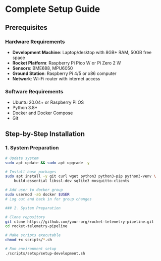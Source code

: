 # Complete Setup Guide

## Prerequisites

### Hardware Requirements
- **Development Machine**: Laptop/desktop with 8GB+ RAM, 50GB free space
- **Rocket Platform**: Raspberry Pi Pico W or Pi Zero 2 W
- **Sensors**: BME688, MPU6050 
- **Ground Station**: Raspberry Pi 4/5 or x86 computer
- **Network**: Wi-Fi router with internet access

### Software Requirements
- Ubuntu 20.04+ or Raspberry Pi OS
- Python 3.8+
- Docker and Docker Compose
- Git

## Step-by-Step Installation

### 1. System Preparation

```bash
# Update system
sudo apt update && sudo apt upgrade -y

# Install base packages
sudo apt install -y git curl wget python3 python3-pip python3-venv \
    build-essential libssl-dev sqlite3 mosquitto-clients

# Add user to docker group
sudo usermod -aG docker $USER
# Log out and back in for group changes

### 2. System Preparation 

# Clone repository
git clone https://github.com/your-org/rocket-telemetry-pipeline.git
cd rocket-telemetry-pipeline

# Make scripts executable
chmod +x scripts/*.sh

# Run environment setup
./scripts/setup/setup-development.sh
